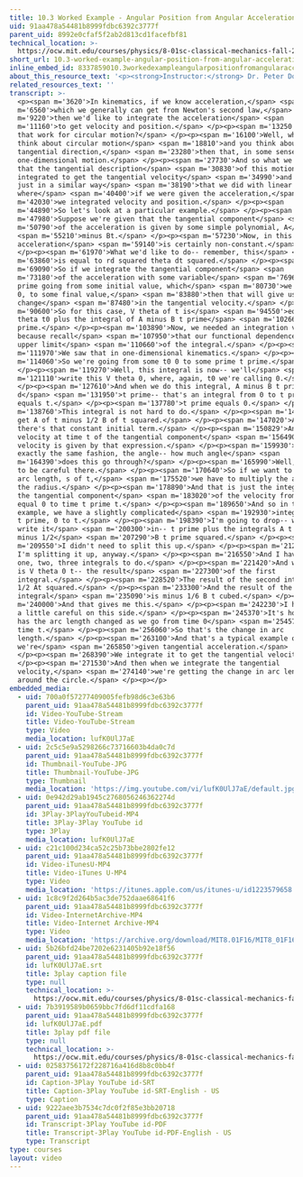 ```yaml
---
title: 10.3 Worked Example - Angular Position from Angular Acceleration
uid: 91aa478a54481b8999fdbc6392c3777f
parent_uid: 8992e0cfaf5f2ab2d813cd1facefbf81
technical_location: >-
  https://ocw.mit.edu/courses/physics/8-01sc-classical-mechanics-fall-2016/week-3-circular-motion/10.3-worked-example-angular-position-from-angular-acceleration/10.3-worked-example-angular-position-from-angular-acceleration
short_url: 10.3-worked-example-angular-position-from-angular-acceleration
inline_embed_id: 8337859010.3workedexampleangularpositionfromangularacceleration33063383
about_this_resource_text: '<p><strong>Instructor:</strong> Dr. Peter Dourmashkin</p>'
related_resources_text: ''
transcript: >-
  <p><span m='3620'>In kinematics, if we know acceleration,</span> <span
  m='6560'>which we generally can get from Newton's second law,</span> <span
  m='9220'>then we'd like to integrate the acceleration</span> <span
  m='11160'>to get velocity and position.</span> </p><p><span m='13250'>How does
  that work for circular motion?</span> </p><p><span m='16100'>Well, when you
  think about circular motion</span> <span m='18810'>and you think about the
  tangential direction,</span> <span m='23280'>then that, in some sense, is a
  one-dimensional motion.</span> </p><p><span m='27730'>And so what we'll see is
  that the tangential description</span> <span m='30830'>of this motion can be
  integrated to get the tangential velocity</span> <span m='34990'>and position,
  just in a similar way</span> <span m='38190'>that we did with linear motion,
  where</span> <span m='40400'>if we were given the acceleration,</span> <span
  m='42030'>we integrated velocity and position.</span> </p><p><span
  m='44890'>So let's look at a particular example.</span> </p><p><span
  m='47980'>Suppose we're given that the tangential component</span> <span
  m='50790'>of the acceleration is given by some simple polynomial, A</span>
  <span m='55210'>minus Bt.</span> </p><p><span m='57230'>Now, in this case, the
  acceleration</span> <span m='59140'>is certainly non-constant.</span>
  </p><p><span m='61970'>What we'd like to do-- remember, this</span> <span
  m='63860'>is equal to rd squared theta dt squared.</span> </p><p><span
  m='69090'>So if we integrate the tangential component</span> <span
  m='73180'>of the acceleration with some variable</span> <span m='76960'>from t
  prime going from some initial value, which</span> <span m='80730'>we can call
  0, to some final value,</span> <span m='83880'>then that will give us the
  change</span> <span m='87480'>in the tangential velocity.</span> </p><p><span
  m='90600'>So for this case, V theta of t is</span> <span m='94550'>equal to V
  theta t0 plus the integral of A minus B t prime</span> <span m='102660'>d t
  prime.</span> </p><p><span m='103890'>Now, we needed an integration variable
  because recall</span> <span m='107950'>that our functional dependence is the
  upper limit</span> <span m='110660'>of the integral.</span> </p><p><span
  m='111970'>We saw that in one-dimensional kinematics.</span> </p><p><span
  m='114060'>So we're going from some t0 0 to some prime t prime.</span>
  </p><p><span m='119270'>Well, this integral is now-- we'll</span> <span
  m='121110'>write this V theta 0, where, again, t0 we're calling 0.</span>
  </p><p><span m='127610'>And when we do this integral, A minus B t prime and
  d</span> <span m='131950'>t prime-- that's an integral from 0 to t prime
  equals t.</span> </p><p><span m='137780'>t prime equals 0.</span> </p><p><span
  m='138760'>This integral is not hard to do.</span> </p><p><span m='140950'>We
  get A of t minus 1/2 B of t squared.</span> </p><p><span m='147020'>And
  there's that constant initial term.</span> </p><p><span m='150829'>And so the
  velocity at time t of the tangential component</span> <span m='156490'>of the
  velocity is given by that expression.</span> </p><p><span m='159930'>In
  exactly the same fashion, the angle-- how much angle</span> <span
  m='164390'>does this go through?</span> </p><p><span m='165990'>Well, we have
  to be careful there.</span> </p><p><span m='170640'>So if we want to do the
  arc length, s of t,</span> <span m='175520'>we have to multiply the angle by
  the radius.</span> </p><p><span m='178890'>And that is just the integral of
  the tangential component</span> <span m='183020'>of the velocity from t prime
  equal 0 to time t prime t.</span> </p><p><span m='189650'>And so in this
  example, we have a slightly complicated</span> <span m='192930'>integral, V0 d
  t prime, 0 to t.</span> </p><p><span m='198390'>I'm going to drop-- well, I'll
  write it</span> <span m='200300'>in-- t prime plus the integrals A t prime
  minus 1/2</span> <span m='207290'>B t prime squared.</span> </p><p><span
  m='209550'>I didn't need to split this up.</span> </p><p><span m='212450'>But
  I'm splitting it up, anyway.</span> </p><p><span m='216550'>And I have really
  one, two, three integrals to do.</span> </p><p><span m='221420'>And what I get
  is V theta 0 t-- the result</span> <span m='227300'>of the first
  integral.</span> </p><p><span m='228520'>The result of the second interval is
  1/2 At squared.</span> </p><p><span m='233300'>And the result of the third
  integral</span> <span m='235090'>is minus 1/6 B t cubed.</span> </p><p><span
  m='240000'>And that gives me this.</span> </p><p><span m='242230'>I have to be
  a little careful on this side.</span> </p><p><span m='245370'>It's how much
  has the arc length changed as we go from time 0</span> <span m='254570'>to
  time t.</span> </p><p><span m='256060'>So that's the change in arc
  length.</span> </p><p><span m='263100'>And that's a typical example of where
  we're</span> <span m='265850'>given tangential acceleration.</span>
  </p><p><span m='268390'>We integrate it to get the tangential velocity.</span>
  </p><p><span m='271530'>And then when we integrate the tangential
  velocity,</span> <span m='274140'>we're getting the change in arc length
  around the circle.</span> </p><p></p>
embedded_media:
  - uid: 700a0f57277409005fefb98d6c3e63b6
    parent_uid: 91aa478a54481b8999fdbc6392c3777f
    id: Video-YouTube-Stream
    title: Video-YouTube-Stream
    type: Video
    media_location: lufK0UlJ7aE
  - uid: 2c5c5e9a5298266c73716603b4da0c7d
    parent_uid: 91aa478a54481b8999fdbc6392c3777f
    id: Thumbnail-YouTube-JPG
    title: Thumbnail-YouTube-JPG
    type: Thumbnail
    media_location: 'https://img.youtube.com/vi/lufK0UlJ7aE/default.jpg'
  - uid: 0e942d29ab1945c2768056246362274d
    parent_uid: 91aa478a54481b8999fdbc6392c3777f
    id: 3Play-3PlayYouTubeid-MP4
    title: 3Play-3Play YouTube id
    type: 3Play
    media_location: lufK0UlJ7aE
  - uid: c21c100d234ca52c25b73bbe2802fe12
    parent_uid: 91aa478a54481b8999fdbc6392c3777f
    id: Video-iTunesU-MP4
    title: Video-iTunes U-MP4
    type: Video
    media_location: 'https://itunes.apple.com/us/itunes-u/id1223579658'
  - uid: 1c8c9f2d264b5ac3de752daae68641f6
    parent_uid: 91aa478a54481b8999fdbc6392c3777f
    id: Video-InternetArchive-MP4
    title: Video-Internet Archive-MP4
    type: Video
    media_location: 'https://archive.org/download/MIT8.01F16/MIT8_01F16_L10v03_360p.mp4'
  - uid: 5b26bfd24be7202e6231405b92e18f56
    parent_uid: 91aa478a54481b8999fdbc6392c3777f
    id: lufK0UlJ7aE.srt
    title: 3play caption file
    type: null
    technical_location: >-
      https://ocw.mit.edu/courses/physics/8-01sc-classical-mechanics-fall-2016/week-3-circular-motion/10.3-worked-example-angular-position-from-angular-acceleration/10.3-worked-example-angular-position-from-angular-acceleration/lufK0UlJ7aE.srt
  - uid: 7b3919589b0659bbc7fd6df11cdfa168
    parent_uid: 91aa478a54481b8999fdbc6392c3777f
    id: lufK0UlJ7aE.pdf
    title: 3play pdf file
    type: null
    technical_location: >-
      https://ocw.mit.edu/courses/physics/8-01sc-classical-mechanics-fall-2016/week-3-circular-motion/10.3-worked-example-angular-position-from-angular-acceleration/10.3-worked-example-angular-position-from-angular-acceleration/lufK0UlJ7aE.pdf
  - uid: 02583756172f228716a416d8b8c0bb4f
    parent_uid: 91aa478a54481b8999fdbc6392c3777f
    id: Caption-3Play YouTube id-SRT
    title: Caption-3Play YouTube id-SRT-English - US
    type: Caption
  - uid: 9222aee3b7534c7dc0f2f85e3bb20718
    parent_uid: 91aa478a54481b8999fdbc6392c3777f
    id: Transcript-3Play YouTube id-PDF
    title: Transcript-3Play YouTube id-PDF-English - US
    type: Transcript
type: courses
layout: video
---
```

